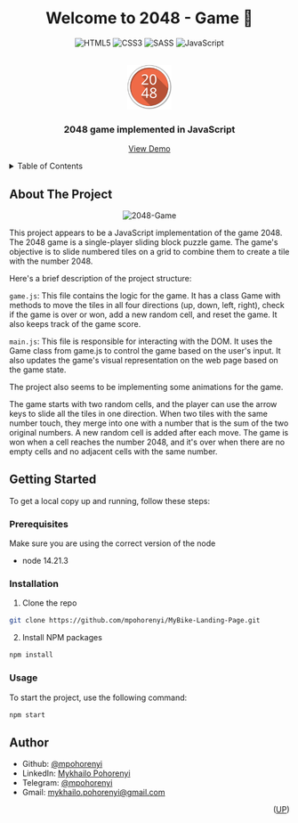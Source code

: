 <a name="readme-top"></a>

<h1 align="center">Welcome to 2048 - Game 👋</h1>
<div align="center">

  ![HTML5](https://img.shields.io/badge/html5-%23E34F26.svg?style=for-the-badge&logo=html5&logoColor=white)
  ![CSS3](https://img.shields.io/badge/css3-%231572B6.svg?style=for-the-badge&logo=css3&logoColor=white)
  ![SASS](https://img.shields.io/badge/SASS-hotpink.svg?style=for-the-badge&logo=SASS&logoColor=white)
  ![JavaScript](https://img.shields.io/badge/javascript-%23323330.svg?style=for-the-badge&logo=javascript&logoColor=%23F7DF1E)
</div>

<!-- PROJECT LOGO -->
<br />
<div align="center">
  <a href="https://mpohorenyi.github.io/2048-Game/">
    <img src="src/images/2048.svg" alt="Logo" width="80" height="80">
  </a>

  <h3 align="center">2048 game implemented in JavaScript</h3>

  <p align="center">
    <a href="https://mpohorenyi.github.io/2048-Game/">View Demo</a>
  </p>
</div>

<!-- TABLE OF CONTENTS -->
<details>
  <summary>Table of Contents</summary>
  <ol>
    <li>
      <a href="#about-the-project">About The Project</a>
    </li>
    <li>
      <a href="#getting-started">Getting Started</a>
      <ul>
        <li><a href="#prerequisites">Prerequisites</a></li>
        <li><a href="#installation">Installation</a></li>
        <li><a href="#usage">Usage</a></li>
      </ul>
    </li>
    <li><a href="#author">Author</a></li>
  </ol>
</details>

<!-- ABOUT THE PROJECT -->
## About The Project
<div align="center">

  ![2048-Game](https://github.com/mpohorenyi/2048-Game/assets/116377279/a12353a6-ed15-46d2-80e1-d94a596b583a)
</div>

This project appears to be a JavaScript implementation of the game 2048. The 2048 game is a single-player sliding block puzzle game. The game's objective is to slide numbered tiles on a grid to combine them to create a tile with the number 2048.

Here's a brief description of the project structure:

`game.js`: This file contains the logic for the game. It has a class Game with methods to move the tiles in all four directions (up, down, left, right), check if the game is over or won, add a new random cell, and reset the game. It also keeps track of the game score.

`main.js`: This file is responsible for interacting with the DOM. It uses the Game class from game.js to control the game based on the user's input. It also updates the game's visual representation on the web page based on the game state.

The project also seems to be implementing some animations for the game.

The game starts with two random cells, and the player can use the arrow keys to slide all the tiles in one direction. When two tiles with the same number touch, they merge into one with a number that is the sum of the two original numbers. A new random cell is added after each move. The game is won when a cell reaches the number 2048, and it's over when there are no empty cells and no adjacent cells with the same number.

<!-- GETTING STARTED -->
## Getting Started

To get a local copy up and running, follow these steps:

### Prerequisites

Make sure you are using the correct version of the node
* node 14.21.3

### Installation

1. Clone the repo
  ```sh
  git clone https://github.com/mpohorenyi/MyBike-Landing-Page.git
  ```
2. Install NPM packages
  ```sh
  npm install
  ```

<!-- USAGE EXAMPLES -->
### Usage

To start the project, use the following command: <br />
  ```sh
  npm start
  ```

## Author

* Github: [@mpohorenyi](https://github.com/mpohorenyi)
* LinkedIn: [Mykhailo Pohorenyi](https://www.linkedin.com/in/mykhailo-pohorenyi/)
* Telegram: [@mpohorenyi](https://t.me/mpohorenyi)
* Gmail: mykhailo.pohorenyi@gmail.com

<p align="right">(<a href="#readme-top">UP</a>)</p>
